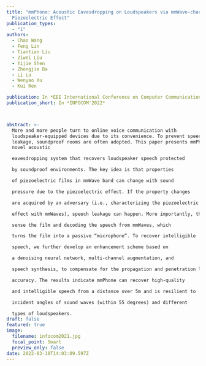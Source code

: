 ```yaml
---
title: "mmPhone: Acoustic Eavesdropping on Loudspeakers via mmWave-characterized
  Piezoelectric Effect"
publication_types:
  - "1"
authors:
  - Chao Wang
  - Feng Lin
  - Tiantian Liu
  - Ziwei Liu
  - Yijie Shen
  - Zhongjie Ba
  - Li Lu
  - Wenyao Xu
  - Kui Ren

publication: In *EEE International Conference on Computer Communication*
publication_short: In *INFOCOM'2022*



abstract: >-
  More and more people turn to online voice communication with
  loudspeaker-equipped devices due to its convenience. To prevent speech
  leakage, soundproof rooms are often adopted. This paper presents mmPhone, a
  novel acoustic

  eavesdropping system that recovers loudspeaker speech protected

  by soundproof environments. The key idea is that properties

  of piezoelectric films in mmWave band can change with sound

  pressure due to the piezoelectric effect. If the property changes

  are acquired by an adversary (i.e., characterizing the piezoelectric

  effect with mmWaves), speech leakage can happen. More importantly, the piezoelectric film can work without a power supply. Base on this, we proposed a methodology using mmWaves to

  sense the film and decoding the speech from mmWaves, which

  turns the film into a passive “microphone”. To recover intelligible

  speech, we further develop an enhancement scheme based on

  a denoising neural network, multi-channel augmentation, and

  speech synthesis, to compensate for the propagation and penetration loss of mmWaves. We perform extensive experiments to evaluate mmPhone and conduct digit recognition with over 93%

  accuracy. The results indicate mmPhone can recover high-quality

  and intelligible speech from a distance over 5m and is resilient to

  incident angles of sound waves (within 55 degrees) and different

  types of loudspeakers.
draft: false
featured: true
image:
  filename: infocom2021.jpg
  focal_point: Smart
  preview_only: false
date: 2022-03-10T14:03:09.597Z
---
```

